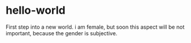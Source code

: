 # hello-world
First step into a new world.
i am female, but soon this aspect will be not important, because the gender is subjective.
